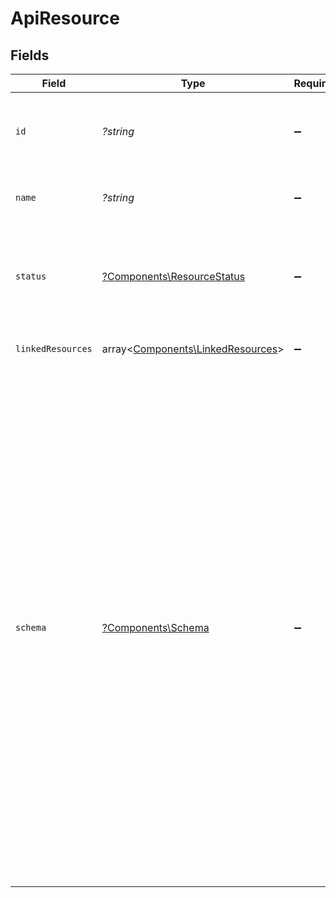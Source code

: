 # ApiResource


## Fields

| Field                                                                                                                                                                                                                                                                                                                                                                                                                                                                                  | Type                                                                                                                                                                                                                                                                                                                                                                                                                                                                                   | Required                                                                                                                                                                                                                                                                                                                                                                                                                                                                               | Description                                                                                                                                                                                                                                                                                                                                                                                                                                                                            | Example                                                                                                                                                                                                                                                                                                                                                                                                                                                                                |
| -------------------------------------------------------------------------------------------------------------------------------------------------------------------------------------------------------------------------------------------------------------------------------------------------------------------------------------------------------------------------------------------------------------------------------------------------------------------------------------- | -------------------------------------------------------------------------------------------------------------------------------------------------------------------------------------------------------------------------------------------------------------------------------------------------------------------------------------------------------------------------------------------------------------------------------------------------------------------------------------- | -------------------------------------------------------------------------------------------------------------------------------------------------------------------------------------------------------------------------------------------------------------------------------------------------------------------------------------------------------------------------------------------------------------------------------------------------------------------------------------- | -------------------------------------------------------------------------------------------------------------------------------------------------------------------------------------------------------------------------------------------------------------------------------------------------------------------------------------------------------------------------------------------------------------------------------------------------------------------------------------- | -------------------------------------------------------------------------------------------------------------------------------------------------------------------------------------------------------------------------------------------------------------------------------------------------------------------------------------------------------------------------------------------------------------------------------------------------------------------------------------- |
| `id`                                                                                                                                                                                                                                                                                                                                                                                                                                                                                   | *?string*                                                                                                                                                                                                                                                                                                                                                                                                                                                                              | :heavy_minus_sign:                                                                                                                                                                                                                                                                                                                                                                                                                                                                     | ID of the resource, typically a lowercased version of name.                                                                                                                                                                                                                                                                                                                                                                                                                            | companies                                                                                                                                                                                                                                                                                                                                                                                                                                                                              |
| `name`                                                                                                                                                                                                                                                                                                                                                                                                                                                                                 | *?string*                                                                                                                                                                                                                                                                                                                                                                                                                                                                              | :heavy_minus_sign:                                                                                                                                                                                                                                                                                                                                                                                                                                                                     | Name of the resource (plural)                                                                                                                                                                                                                                                                                                                                                                                                                                                          | Companies                                                                                                                                                                                                                                                                                                                                                                                                                                                                              |
| `status`                                                                                                                                                                                                                                                                                                                                                                                                                                                                               | [?Components\ResourceStatus](../../Models/Components/ResourceStatus.md)                                                                                                                                                                                                                                                                                                                                                                                                                | :heavy_minus_sign:                                                                                                                                                                                                                                                                                                                                                                                                                                                                     | Status of the resource. Resources with status live or beta are callable.                                                                                                                                                                                                                                                                                                                                                                                                               |                                                                                                                                                                                                                                                                                                                                                                                                                                                                                        |
| `linkedResources`                                                                                                                                                                                                                                                                                                                                                                                                                                                                      | array<[Components\LinkedResources](../../Models/Components/LinkedResources.md)>                                                                                                                                                                                                                                                                                                                                                                                                        | :heavy_minus_sign:                                                                                                                                                                                                                                                                                                                                                                                                                                                                     | List of linked resources.                                                                                                                                                                                                                                                                                                                                                                                                                                                              |                                                                                                                                                                                                                                                                                                                                                                                                                                                                                        |
| `schema`                                                                                                                                                                                                                                                                                                                                                                                                                                                                               | [?Components\Schema](../../Models/Components/Schema.md)                                                                                                                                                                                                                                                                                                                                                                                                                                | :heavy_minus_sign:                                                                                                                                                                                                                                                                                                                                                                                                                                                                     | JSON Schema of the resource in our Unified API                                                                                                                                                                                                                                                                                                                                                                                                                                         | {<br/>"required": [<br/>"name",<br/>"company_name"<br/>],<br/>"x-pii": [<br/>"name",<br/>"email",<br/>"first_name",<br/>"last_name"<br/>],<br/>"additionalProperties": false,<br/>"properties": {<br/>"id": {<br/>"type": "string",<br/>"example": "12345",<br/>"readOnly": true<br/>},<br/>"name": {<br/>"type": "string",<br/>"example": "Elon Musk",<br/>"minLength": 1<br/>},<br/>"updated_at": {<br/>"type": "string",<br/>"example": "2020-09-30T07:43:32.000Z",<br/>"readOnly": true<br/>},<br/>"created_at": {<br/>"type": "string",<br/>"example": "2020-09-30T07:43:32.000Z",<br/>"readOnly": true<br/>}<br/>}<br/>} |